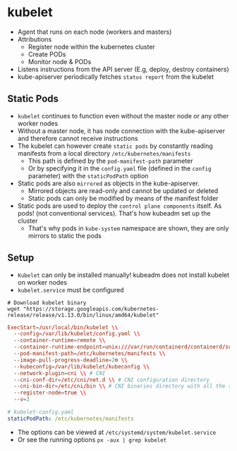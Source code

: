 # kubelet

- Agent that runs on each node (workers and masters)
- Attributions
  - Register node within the kubernetes cluster
  - Create PODs
  - Monitor node & PODs
- Listens instructions from the API server (E.g, deploy, destroy containers)
- kube-apiserver periodically fetches `status report` from the kubelet

## Static Pods

- `kubelet` continues to function even without the master node or any other worker nodes
- Without a master node, it has node connection with the kube-apiserver and therefore cannot receive instructions
- The kubelet can however create `static pods` by constantly reading manifests from a local directory `/etc/kubernetes/manifests`
  - This path is defined by the `pod-manifest-path` parameter
  - Or by specifying it in the `config.yaml` file (defined in the `config` parameter) with the `staticPodPath` option
- Static pods are also `mirrored` as objects in the kube-apiserver.
  - Mirrored objects are read-only and cannot be updated or deleted
  - Static pods can only be modified by means of the manifest folder
- Static pods are used to deploy the `control plane components` itself. As pods! (not conventional services). That's how kubeadm set up the cluster
  - That's why pods in `kube-system` namespace are shown, they are only mirrors to static the pods

## Setup

- `Kubelet` can only be installed manually! kubeadm does not install kubelet on worker nodes
- `kubelet.service` must be configured

```shell
# Download kubelet binary
wget "https://storage.googleapis.com/kubernetes-release/release/v1.13.0/bin/linux/amd64/kubelet"
```

```conf
ExecStart=/usr/local/bin/kubelet \\
  --config=/var/lib/kubelet/config.yaml \\
  --container-runtime=remote \\
  --container-runtime-endpoint=unix:///var/run/containerd/containerd/sock \\
  --pod-manifest-path=/etc/kubernetes/manifests \\
  --image-pull-progress-deadline=2m \\
  --kubeconfig=/var/lib/kubelet/kubeconfig \\
  --network-plugin=cni \\ # CNI
  --cni-conf-dir=/etc/cni/net.d \\ # CNI configuration directory
  --cni-bin-dir=/etc/cni/bin \\ # CNI binaries directory with all the supported plugins
  --register-node=true \\
  --v=2
```

```yaml
# kubelet-config.yaml
staticPodPath: /etc/kubernetes/manifests
```

- The options can be viewed at `/etc/systemd/system/kubelet.service`
- Or see the running options `px -aux | grep kubelet`

